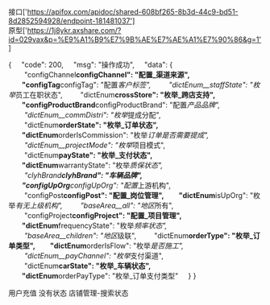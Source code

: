 接口['https://apifox.com/apidoc/shared-608bf265-8b3d-44c9-bd51-8d2852594928/endpoint-181481037']  
原型['https://1j8ykr.axshare.com/?id=029vax&p=%E9%A1%B9%E7%9B%AE%E7%AE%A1%E7%90%86&g=1']

{
    "code": 200,
    "msg": "操作成功",
    "data": {
        "configChannel**configChannel": "配置\_渠道来源",
        "configTag**configTag": "配置*客户标签",
        "dictEnum\_\_staffState": "枚举*员工在职状态",
        "dictEnum**crossStore": "枚举\_跨店支持",
        "configProductBrand**configProductBrand": "配置*产品品牌",
        "dictEnum\_\_commDistri": "枚举*提成分配",
        "dictEnum**orderState": "枚举\_订单状态",
        "dictEnum**orderIsCommission": "枚举*订单是否需要提成",
        "dictEnum\_\_projectMode": "枚举*项目模式",
        "dictEnum**payState": "枚举\_支付状态",
        "dictEnum**warrantyState": "枚举*质保状态",
        "clyhBrand**clyhBrand": "车辆品牌",
        "configUpOrg**configUpOrg": "配置*上游机构",
        "configPost**configPost": "配置\_岗位管理",
        "dictEnum**isUpOrg": "枚举*有无上级机构",
        "baseArea\_\_all": "地区*所有",
        "configProject**configProject": "配置\_项目管理",
        "dictEnum**frequencyState": "枚举*频率状态",
        "baseArea\_\_children": "地区*级联",
        "dictEnum**orderType": "枚举\_订单类型",
        "dictEnum**orderIsFlow": "枚举*是否施工",
        "dictEnum\_\_payChannel": "枚举*支付渠道",
        "dictEnum**carState": "枚举\_车辆状态",
        "dictEnum**orderPayType": "枚举\_订单支付类型"
    }
}

用户充值 没有状态
店铺管理-搜索状态
